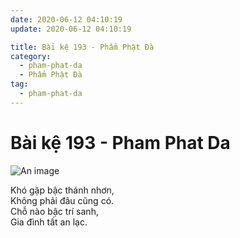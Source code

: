 ```yaml
---
date: 2020-06-12 04:10:19
update: 2020-06-12 04:10:19

title: Bài kệ 193 - Phẩm Phật Đà
category:
  - pham-phat-da
  - Phẩm Phật Đà
tag:
  - pham-phat-da
---
```


# Bài kệ 193 - Pham Phat Da

![An image](/img/pham-phat-da/pham-phat-da-193.jpg)

Khó gặp bậc thánh nhơn,<br>Không phải đâu cũng có.<br>Chỗ nào bậc trí sanh,<br>Gia đình tất an lạc.<br>
